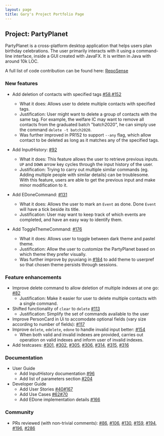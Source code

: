 ```yaml
---
layout: page
title: Gary's Project Portfolio Page
---
```


## Project: PartyPlanet

PartyPlanet is a cross-platform desktop application that helps users plan birthday celebrations.
The user primarily interacts with it using a command-line interface, inside a GUI created with JavaFX.
It is written in Java with around 10k LOC.

A full list of code contribution can be found here:
[RepoSense](https://nus-cs2103-ay2021s2.github.io/tp-dashboard/?search=garyljj&breakdown=true)

### New features

- Add deletion of contacts with specified tags [\#58](https://github.com/AY2021S2-CS2103-W16-3/tp/pull/58),[\#152](https://github.com/AY2021S2-CS2103-W16-3/tp/pull/152)
  * What it does: Allows user to delete multiple contacts with specified tags.
  * Justification: User might want to delete a group of contacts with the same tag. For example, the welfare IC may want to remove all contacts from the graduated batch "batch2020", he can simply use the command `delete -t batch2020`.
  * Was further improved in PR152 to support `--any` flag, which allow contact to be deleted as long as it matches any of the specified tags.

- Add InputHistory: [\#92](https://github.com/AY2021S2-CS2103-W16-3/tp/pull/92)
  * What it does: This feature allows the user to retrieve previous inputs.<br>
  `UP` and `DOWN` arrow key cycles through the input history of the user.
  * Justification: Trying to carry out multiple similar commands (eg. Adding multiple people with similar details) can be troublesome. With this feature, users are able to get the previous input and make minor modification to it.

- Add EDoneCommand: [\#131](https://github.com/AY2021S2-CS2103-W16-3/tp/pull/131)
  * What it does: Allows the user to mark an `Event` as done. Done `Event` will have a tick beside its title.
  * Justification: User may want to keep track of which events are completed, and have an easy way to identify them.

- Add ToggleThemeCommand: [\#176](https://github.com/AY2021S2-CS2103-W16-3/tp/pull/176)
  * What it does: Allows user to toggle between dark theme and pastel theme.
  * Justification: Allow the user to customize the PartyPlanet based on which theme they prefer visually.
  * Was further improve by pyuxiang in [\#184](https://github.com/AY2021S2-CS2103-W16-3/tp/pull/184) to add theme to userpref so that chosen theme persists through sessions.

### Feature enhancements

- Improve delete command to allow deletion of multiple indexes at one go: [\#82](https://github.com/AY2021S2-CS2103-W16-3/tp/pull/82)
  * Justification: Make it easier for user to delete multiple contacts with a single command.
- Shifted functionality of `clear` to `delete` [\#113](https://github.com/AY2021S2-CS2103-W16-3/tp/pull/113)
  * Justification: Simplify the set of commands available to the user
- Improve PersonCard in Ui to accomodate optional fields (vary size according to number of fields): [\#117](https://github.com/AY2021S2-CS2103-W16-3/tp/pull/117)
- Improve `delete`, `edelete`, `edone` to handle invalid input better: [\#154](https://github.com/AY2021S2-CS2103-W16-3/tp/pull/154)
  * When both valid and invalid indexes are provided, carries out operation on valid indexes and inform user of invalid indexes.
- Add testcases:
  [\#301](https://github.com/AY2021S2-CS2103-W16-3/tp/pull/301),
  [\#302](https://github.com/AY2021S2-CS2103-W16-3/tp/pull/302),
  [\#305](https://github.com/AY2021S2-CS2103-W16-3/tp/pull/305),
  [\#306](https://github.com/AY2021S2-CS2103-W16-3/tp/pull/306),
  [\#314](https://github.com/AY2021S2-CS2103-W16-3/tp/pull/314),
  [\#315](https://github.com/AY2021S2-CS2103-W16-3/tp/pull/315),
  [\#316](https://github.com/AY2021S2-CS2103-W16-3/tp/pull/316)

### Documentation

- User Guide
  - Add InputHistory documentation [\#96](https://github.com/AY2021S2-CS2103-W16-3/tp/pull/96)
  - Add list of parameters section [\#204](https://github.com/AY2021S2-CS2103-W16-3/tp/pull/204)
- Developer Guide
  - Add User Stories [\#40](https://github.com/AY2021S2-CS2103-W16-3/tp/pull/40)[\#167](https://github.com/AY2021S2-CS2103-W16-3/tp/pull/167)
  - Add Use Cases [\#62](https://github.com/AY2021S2-CS2103-W16-3/tp/pull/62)[\#70](https://github.com/AY2021S2-CS2103-W16-3/tp/pull/70)
  - Add EDone implementation details [\#166](https://github.com/AY2021S2-CS2103-W16-3/tp/pull/166)

### Community

- PRs reviewed (with non-trivial comments):
  [\#86](https://github.com/AY2021S2-CS2103-W16-3/tp/pull/86),
  [\#106](https://github.com/AY2021S2-CS2103-W16-3/tp/pull/106),
  [\#130](https://github.com/AY2021S2-CS2103-W16-3/tp/pull/130),
  [\#159](https://github.com/AY2021S2-CS2103-W16-3/tp/pull/159),
  [\#194](https://github.com/AY2021S2-CS2103-W16-3/tp/pull/194),
  [\#196](https://github.com/AY2021S2-CS2103-W16-3/tp/pull/196),
  [\#286](https://github.com/AY2021S2-CS2103-W16-3/tp/pull/286)
